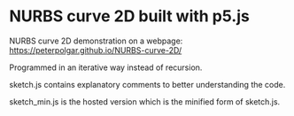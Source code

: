 # NURBS curve 2D built with p5.js
NURBS curve 2D demonstration on a webpage: https://peterpolgar.github.io/NURBS-curve-2D/

Programmed in an iterative way instead of recursion.

sketch.js contains explanatory comments to better understanding the code.

sketch_min.js is the hosted version which is the minified form of sketch.js.
